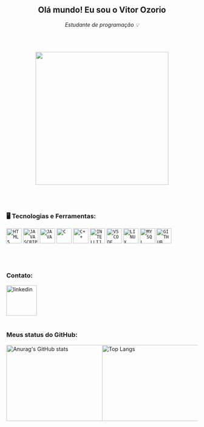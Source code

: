 <div dsplay="inline-block">
 
 <h2 align="center"> Olá mundo! Eu sou o Vitor Ozorio</h2>
<p align="center"><i>Estudante de programação 💡</i></p> 
</div>
</br>
</br>



<p align="center">
  <img src="https://hermes.dio.me/articles/cover/7c31678a-f970-4a98-8cbf-85cf053d69e1.gif" width="350">
</p>
</br>
</br>

### 🖥️ Tecnologias e Ferramentas: 



          
<code><img width="40px" src="https://cdn.jsdelivr.net/gh/devicons/devicon/icons/html5/html5-original-wordmark.svg" title = "HTML5"/></code>
<code><img width="40px" src="https://cdn.jsdelivr.net/gh/devicons/devicon/icons/javascript/javascript-original.svg" title = "JAVASCRIPT"/></code>
<code><img width="40px" src="https://cdn.jsdelivr.net/gh/devicons/devicon/icons/java/java-original.svg" title = "JAVA"/></code>
<code><img width="40px" src="https://cdn.jsdelivr.net/gh/devicons/devicon/icons/c/c-original.svg" title = "C"/></code>
<code><img width="40px" src="https://cdn.jsdelivr.net/gh/devicons/devicon/icons/cplusplus/cplusplus-original.svg" title = "C++"/></code>
<code><img width="40px" src="https://cdn.jsdelivr.net/gh/devicons/devicon/icons/intellij/intellij-original.svg" title = "INTELLIJ"/></code>
<code><img width="40px" src="https://cdn.jsdelivr.net/gh/devicons/devicon/icons/vscode/vscode-original.svg" title = "VSCODE"/></code>
<code><img width="40px" src="https://cdn.jsdelivr.net/gh/devicons/devicon/icons/linux/linux-original.svg" title = "LINUX"/></code>
<code><img width="40px" src="https://cdn.jsdelivr.net/gh/devicons/devicon/icons/mysql/mysql-original.svg" title = "MYSQL"/></code>
<code><img width="40px" src="https://cdn.jsdelivr.net/gh/devicons/devicon/icons/github/github-original.svg" title = "GITHUB"/></code>







</br>
</br>



### Contato: 

 <a href="https://www.linkedin.com/in/vitor-manoel-bas%C3%ADlio-oz%C3%B3rio/">
    <img width="80px" src="https://i.ibb.co/RyZx12b/linkedin.png" alt="linkedin" style="vertical-align:top;">
  </a>

</br>
</br>



### Meus status do GitHub: 

<div style="clear:both;">
  <div style="float:left; width: 50%;">
    <a href="https://github.com/anuraghazra/github-readme-stats">
      <img align="left" src="https://github-readme-stats.vercel.app/api?username=vitorozorio&show_icons=true&theme=radical" alt="Anurag's GitHub stats" width="400" height="200">
    </a>
  </div>
  <div style="float:left; width: 50%;">
    <a href="https://github.com/anuraghazra/github-readme-stats">
      <img align="left" src="https://github-readme-stats.vercel.app/api/top-langs/?username=vitorozorio&layout=compact&theme=radical" alt="Top Langs" width="305" height="200">
    </a>
  </div>
</div>
